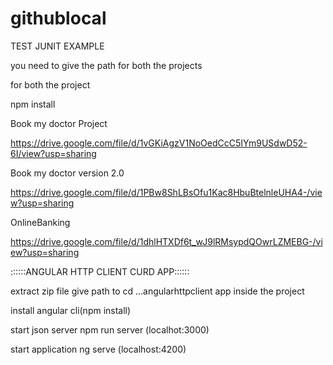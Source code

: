 # githublocal

TEST JUNIT EXAMPLE

you need to give the path for both the projects

for both the project

npm install 

Book my doctor Project

https://drive.google.com/file/d/1vGKiAgzV1NoOedCcC5IYm9USdwD52-6I/view?usp=sharing

Book my doctor version 2.0

https://drive.google.com/file/d/1PBw8ShLBsOfu1Kac8HbuBtelnleUHA4-/view?usp=sharing

OnlineBanking

https://drive.google.com/file/d/1dhlHTXDf6t_wJ9lRMsypdQOwrLZMEBG-/view?usp=sharing



::::::ANGULAR HTTP CLIENT CURD APP::::::

extract zip file
give path to 
cd ...angularhttpclient app
inside the project 

install angular cli(npm install)

start json server
npm run server (localhot:3000)

start application
ng serve (localhost:4200)

